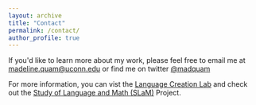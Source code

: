 ```yaml
---
layout: archive
title: "Contact"
permalink: /contact/
author_profile: true
---
```


If you'd like to learn more about my work, please feel free to email me at madeline.quam@uconn.edu or find me on twitter [@madquam](https://twitter.com/madquam)

For more information, you can vist the [Language Creation Lab](https://languagecreationlab.uconn.edu/) and check out the [Study of Language and Math (SLaM)](https://slam.uconn.edu/) Project.
